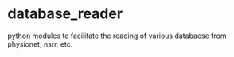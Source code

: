 # database_reader
python modules to facilitate the reading of various databaese from physionet, nsrr, etc.
